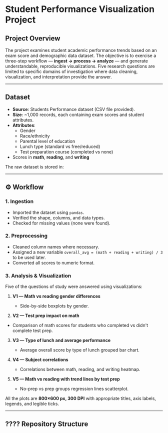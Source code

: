 # Student Performance Visualization Project

## Project Overview
The project examines student academic performance trends based on an exam score and demographic data dataset.
The objective is to exercise a three-step workflow — **ingest → process → analyze** — and generate understandable, reproducible visualizations.
Five research questions are limited to specific domains of investigation where data cleaning, visualization, and interpretation provide the answer.

---
## Dataset
- **Source**: Students Performance dataset (CSV file provided).  
- **Size**: ~1,000 records, each containing exam scores and student attributes.  
- **Attributes**:
  - Gender  
  - Race/ethnicity  
  - Parental level of education  
  - Lunch type (standard vs free/reduced)  
  - Test preparation course (completed vs none)
- Scores in **math**, **reading**, and **writing**  

The raw dataset is stored in:  

---

## ⚙️ Workflow

### 1. Ingestion
- Imported the dataset using `pandas`.  
- Verified the shape, columns, and data types.  
- Checked for missing values (none were found).  

### 2. Preprocessing
- Cleaned column names where necessary.
- Assigned a new variable `overall_avg = (math + reading + writing) / 3` to be used later.
- Converted all scores to numeric format.

### 3. Analysis & Visualization
Five of the questions of study were answered using visualizations:

1. **V1 — Math vs reading gender differences**
   - Side-by-side boxplots by gender.

2. **V2 — Test prep impact on math**
- Comparison of math scores for students who completed vs didn't complete test prep.

3. **V3 — Type of lunch and average performance**
   - Average overall score by type of lunch grouped bar chart.

4. **V4 — Subject correlations**
   - Correlations between math, reading, and writing heatmap.

5. **V5 — Math vs reading with trend lines by test prep**
   - No-prep vs prep groups regression lines scatterplot.

All the plots are **800×600 px, 300 DPI** with appropriate titles, axis labels, legends, and legible ticks.

---

## ???? Repository Structure
